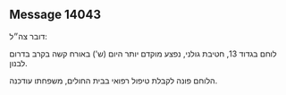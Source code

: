 ## Message 14043

דובר צה״ל:

לוחם בגדוד 13, חטיבת גולני, נפצע מוקדם יותר היום (ש') באורח קשה בקרב בדרום לבנון.

הלוחם פונה לקבלת טיפול רפואי בבית החולים, משפחתו עודכנה.


